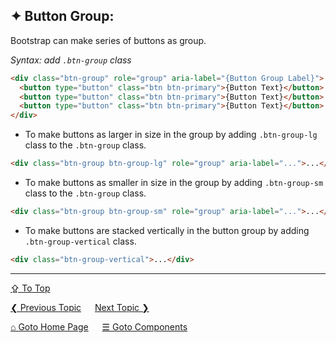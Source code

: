 ## &#10022; Button Group:
Bootstrap can make series of buttons as group.

*Syntax: add `.btn-group` class*
```html
<div class="btn-group" role="group" aria-label="{Button Group Label}">
  <button type="button" class="btn btn-primary">{Button Text}</button>
  <button type="button" class="btn btn-primary">{Button Text}</button>
  <button type="button" class="btn btn-primary">{Button Text}</button>
</div>
```

- To make buttons as larger in size in the group by adding `.btn-group-lg` class to the `.btn-group` class.
```html
<div class="btn-group btn-group-lg" role="group" aria-label="...">...</div>
```

- To make buttons as smaller in size in the group by adding `.btn-group-sm` class to the `.btn-group` class.
```html
<div class="btn-group btn-group-sm" role="group" aria-label="...">...</div>
```

- To make buttons are stacked vertically in the button group by adding `.btn-group-vertical` class.
```html
<div class="btn-group-vertical">...</div>
```

---
[&#8682; To Top](#-button-group)

[&#10094; Previous Topic](./components.buttons.md) &emsp; [Next Topic &#10095;](./components.close-button.md)

[&#8962; Goto Home Page](../../README.md) &emsp; [&#9776; Goto Components](./components.md)
